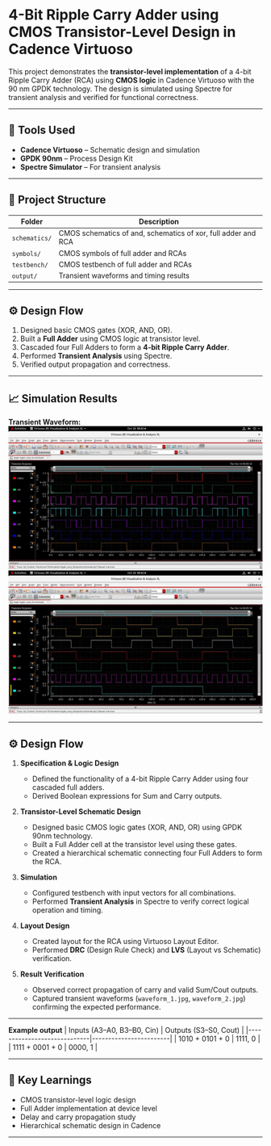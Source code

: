 # 4-Bit Ripple Carry Adder using CMOS Transistor-Level Design in Cadence Virtuoso

This project demonstrates the **transistor-level implementation** of a 4-bit Ripple Carry Adder (RCA) using **CMOS logic** in Cadence Virtuoso with the 90 nm GPDK technology. The design is simulated using Spectre for transient analysis and verified for functional correctness.

---

## 🔧 Tools Used
- **Cadence Virtuoso** – Schematic design and simulation  
- **GPDK 90nm** – Process Design Kit  
- **Spectre Simulator** – For transient analysis  

---

## 📁 Project Structure

| Folder | Description |
|--------|--------------|
| `schematics/` | CMOS schematics of and, schematics of xor, full adder and RCA |
| `symbols/` | CMOS symbols of full adder and RCAs |
| `testbench/` | CMOS testbench of full adder and RCAs |
| `output/` | Transient waveforms and timing results |

---

## ⚙️ Design Flow
1. Designed basic CMOS gates (XOR, AND, OR).
2. Built a **Full Adder** using CMOS logic at transistor level.
3. Cascaded four Full Adders to form a **4-bit Ripple Carry Adder**.
4. Performed **Transient Analysis** using Spectre.
5. Verified output propagation and correctness.

---

## 📈 Simulation Results

**Transient Waveform:**  
[![Waveform 1](output/waveform_2.jpg)](output/waveform_2.jpg)  
[![Waveform 2](output/waveform_1.jpg)](output/waveform_1.jpg)

---

## ⚙️ Design Flow

1. **Specification & Logic Design**
   - Defined the functionality of a 4-bit Ripple Carry Adder using four cascaded full adders.
   - Derived Boolean expressions for Sum and Carry outputs.

2. **Transistor-Level Schematic Design**
   - Designed basic CMOS logic gates (XOR, AND, OR) using GPDK 90nm technology.
   - Built a Full Adder cell at the transistor level using these gates.
   - Created a hierarchical schematic connecting four Full Adders to form the RCA.

3. **Simulation**
   - Configured testbench with input vectors for all combinations.
   - Performed **Transient Analysis** in Spectre to verify correct logical operation and timing.

4. **Layout Design**
   - Created layout for the RCA using Virtuoso Layout Editor.
   - Performed **DRC** (Design Rule Check) and **LVS** (Layout vs Schematic) verification.

5. **Result Verification**
   - Observed correct propagation of carry and valid Sum/Cout outputs.
   - Captured transient waveforms (`waveform_1.jpg`, `waveform_2.jpg`) confirming the expected performance.


---


**Example output**
| Inputs (A3–A0, B3–B0, Cin) | Outputs (S3–S0, Cout) |
|-----------------------------|------------------------|
| 1010 + 0101 + 0 | 1111, 0 |
| 1111 + 0001 + 0 | 0000, 1 |

---

## 🧠 Key Learnings
- CMOS transistor-level logic design  
- Full Adder implementation at device level  
- Delay and carry propagation study  
- Hierarchical schematic design in Cadence  

---
